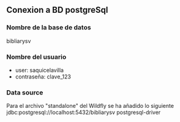 ## Conexion a BD postgreSql

### Nombre de la base de datos
bibliarysv
### Nombre del usuario
* user: saquicelavilla
* contraseña: clave_123

### Data source
Para el archivo "standalone" del Wildfly se ha añadido lo siguiente
<datasource jta="true" jndi-name="java:jboss/datasources/bibliarysvDS" pool-name="bibliarysv" enabled="true" use-java-context="true" use-ccm="true">
                    <connection-url>jdbc:postgresql://localhost:5432/bibliarysv</connection-url>
                    <driver>postgresql-driver</driver>
                    <security user-name="saquicelavilla" password="clave_123"/>
                </datasource>

